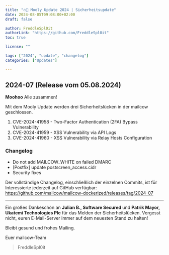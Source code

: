 ```yaml
---
title: "🔥🐄 Mooly Update 2024 | Sicherheitsupdate"
date: 2024-08-05T09:08:00+02:00
draft: false

author: FreddleSpl0it
authorLink: "https://github.com/FreddleSpl0it"
toc: true

license: ""

tags: ["2024", "update", "changelog"]
categories: ["Updates"]

---
```


## 2024-07 (Release vom 05.08.2024)

**Moohoo** Alle zusammen!

Mit dem Mooly Update werden drei Sicherheitslücken in der mailcow geschlossen.

1. CVE-2024-41958 - Two-Factor Authentication (2FA) Bypass Vulnerability
2. CVE-2024-41959 - XSS Vulnerability via API Logs
3. CVE-2024-41960 - XSS Vulnerability via Relay Hosts Configuration

### Changelog

* Do not add MAILCOW_WHITE on failed DMARC
* [Postfix] update postscreen_access.cidr
* Security fixes

Der vollständige Changelog, einschließlich der einzelnen Commits, ist für Interessierte jederzeit auf GitHub verfügbar:
https://github.com/mailcow/mailcow-dockerized/releases/tag/2024-07

---

Ein großes Dankeschön an **Julian B., Software Secured** und **Patrik Mayor, Ukatemi Technologies Plc** für das Melden der Sicherheitslücken.
Vergesst nicht, euren E-Mail-Server immer auf dem neuesten Stand zu halten!

Bleibt gesund und frohes Mailing.

Euer mailcow-Team
> FreddleSpl0it